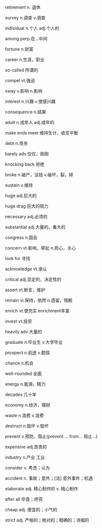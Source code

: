 retirement																n. 退休

survey																	n.调查 v.调查

individual																n.个人 adj.个人的

among																	perp.在...中间

fortune																	n.财富

career																	n.生涯，职业

so-called																所谓的

compel																	vt.强迫

sway																	v.影响 n.影响

interest																n.兴趣 v.使感兴趣

consequence																n.结果

adult																	n.成年人 adj.成年的

make ends meet 															维持生计，收支平衡

debt																	n.债务

barely																	adv.仅仅，刚刚

knocking back															拒绝

broke																	n.破产，没钱 v.破坏，裂，碎

sustain																	v.维持

huge																	adj.巨大的

huge drag																巨大的阻力

necessary																adj.必须的

substantial																adj.大量的，重大的

congress																n.国会

concern																	vt.影响，牵扯 n.担心，关心

look for 																寻找

acknowledge																vt.承认

critical																adj.坚定的，决定性的

assert																	vt.断言，维护

remain																	vi.保持，依然 n.遗留，残骸

enrich																	vt.使充实 enrichment丰富

invest																	vt.投资

heavily																	adv.大量的

graduate																n.毕业生 v.大学毕业

prospect																n.前途 v.勘探

chance																	n.机会

well-rounded															全面

energy																	n.能源，精力

decades																	几十年

economy																	n.经济，理财

waste																	n.浪费 v.浪费

destruct																n.毁坏 v.毁坏

prevent																	v.预防，阻止(prevent ... from... 阻止...)

expensive																adj.昂贵的

industry																n.产业 工业

consider																v. 考虑；认为

accident																n. 事故；意外；[法] 意外事件；机遇

elaborate																adj. 精心制作的 v. 精心制作

after all																毕竟；终究

cheap																	adj. 便宜的；小气的

strict																	adj. 严格的；绝对的；精确的；详细的
